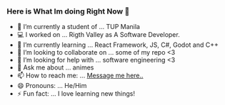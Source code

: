 ### Here is What Im doing Right Now 👋

- 🏫 I’m currently a student of ... TUP Manila
- 💻 I worked on ... Rigth Valley as A Software Developer. 
- 🌱 I’m currently learning ... React Framework, JS, C#, Godot and C++
- 👯 I’m looking to collaborate on ... some of my repo <3
- 🤔 I’m looking for help with ... software engineering <3
- 💬 Ask me about ... animes
- 📫 How to reach me: ... [Message me here..](https://www.facebook.com/ecovillaraza3/)
- 😄 Pronouns: ... He/Him
- ⚡ Fun fact: ... I love learning new things!
